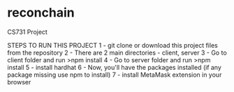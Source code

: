 # reconchain
CS731 Project

STEPS TO RUN THIS PROJECT
1 - git clone or download this project files from the repository
2 - There are 2 main directories - client, server
3 - Go to client folder and run >npm install
4 - Go to server folder and run >npm install
5 - install hardhat
6 - Now, you'll have the packages installed (if any package missing use npm to install)
7 - install MetaMask extension in your browser

